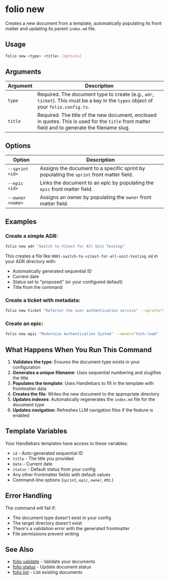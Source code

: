 
# folio new

Creates a new document from a template, automatically populating its front matter and updating its parent `index.md` file.

## Usage

```bash
folio new <type> <title> [options]
```

## Arguments

| Argument | Description |
|----------|-------------|
| `type` | Required. The document type to create (e.g., `adr`, `ticket`). This must be a key in the `types` object of your `folio.config.ts`. |
| `title` | Required. The title of the new document, enclosed in quotes. This is used for the `title` front matter field and to generate the filename slug. |

## Options

| Option | Description |
|--------|-------------|
| `--sprint <id>` | Assigns the document to a specific sprint by populating the `sprint` front matter field. |
| `--epic <id>` | Links the document to an epic by populating the `epic` front matter field. |
| `--owner <name>` | Assigns an owner by populating the `owner` front matter field. |

## Examples

### Create a simple ADR:

```bash
folio new adr "Switch to Vitest for All Unit Testing"
```

This creates a file like `0001-switch-to-vitest-for-all-unit-testing.md` in your ADR directory with:
- Automatically generated sequential ID
- Current date
- Status set to "proposed" (or your configured default)
- Title from the command

### Create a ticket with metadata:

```bash
folio new ticket "Refactor the user authentication service" --sprint="2024.05" --owner="jane.doe"
```

### Create an epic:

```bash
folio new epic "Modernize Authentication System" --owner="tech-lead"
```

## What Happens When You Run This Command

1. **Validates the type**: Ensures the document type exists in your configuration
2. **Generates a unique filename**: Uses sequential numbering and slugifies the title
3. **Populates the template**: Uses Handlebars to fill in the template with frontmatter data
4. **Creates the file**: Writes the new document to the appropriate directory
5. **Updates indexes**: Automatically regenerates the `index.md` file for the document type
6. **Updates navigation**: Refreshes LLM navigation files if the feature is enabled

## Template Variables

Your Handlebars templates have access to these variables:

- `id` - Auto-generated sequential ID
- `title` - The title you provided
- `date` - Current date
- `status` - Default status from your config
- Any other frontmatter fields with default values
- Command-line options (`sprint`, `epic`, `owner`, etc.)

## Error Handling

The command will fail if:
- The document type doesn't exist in your config
- The target directory doesn't exist
- There's a validation error with the generated frontmatter
- File permissions prevent writing

## See Also

- [folio validate](./validate.md) - Validate your documents
- [folio status](./status.md) - Update document status
- [folio list](./list.md) - List existing documents
